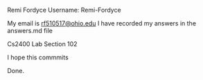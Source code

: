 Remi Fordyce 
Username: Remi-Fordyce

My email is rf510517@ohio.edu
I have recorded my answers in the answers.md file




Cs2400 Lab Section 102


I hope this commmits


Done. 